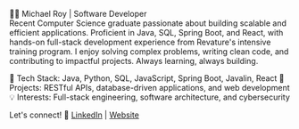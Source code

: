👨‍💻 Michael Roy | Software Developer <br>
Recent Computer Science graduate passionate about building scalable and efficient applications. Proficient in Java, SQL, Spring Boot, and React, with hands-on full-stack development experience from Revature's intensive training program. I enjoy solving complex problems, writing clean code, and contributing to impactful projects. Always learning, always building.

🚀 Tech Stack: Java, Python, SQL, JavaScript, Spring Boot, Javalin, React
📂 Projects: RESTful APIs, database-driven applications, and web development
💡 Interests: Full-stack engineering, software architecture, and cybersecurity

Let's connect! 🚀 [LinkedIn](www.linkedin.com/in/michael-roy-715005208) | [Website](https://michaelroycodes.dev/) 

<!---
royboy322/royboy322 is a ✨ special ✨ repository because its `README.md` (this file) appears on your GitHub profile.
You can click the Preview link to take a look at your changes.
--->
